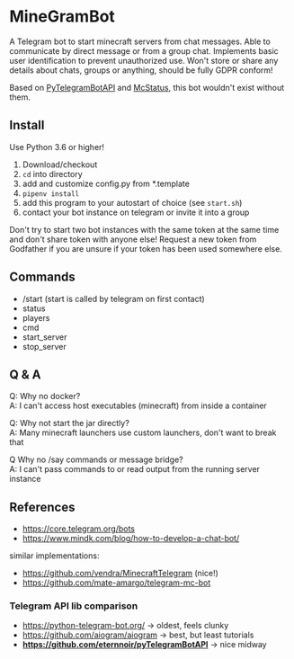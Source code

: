 # MineGramBot

A Telegram bot to start minecraft servers from chat messages. Able to communicate by direct message or from a group
chat. Implements basic user identification to prevent unauthorized use. Won't store or share any details about chats,
groups or anything, should be fully GDPR conform!

Based on [PyTelegramBotAPI](https://github.com/eternnoir/pyTelegramBotAPI)
and [McStatus](https://github.com/Dinnerbone/mcstatus), this bot wouldn't exist without them.

## Install

Use Python 3.6 or higher!

1. Download/checkout
2. `cd` into directory
3. add and customize config.py from *.template
4. `pipenv install`
5. add this program to your autostart of choice (see `start.sh`)
6. contact your bot instance on telegram or invite it into a group

Don't try to start two bot instances with the same token at the same time and don't share token with anyone else!
Request a new token from Godfather if you are unsure if your token has been used somewhere else.

## Commands

- /start (start is called by telegram on first contact)
- status
- players
- cmd
- start_server
- stop_server

## Q & A

Q: Why no docker?  
A: I can't access host executables (minecraft) from inside a container

Q: Why not start the jar directly?  
A: Many minecraft launchers use custom launchers, don't want to break that

Q Why no /say commands or message bridge?  
A: I can't pass commands to or read output from the running server instance

## References

- https://core.telegram.org/bots
- https://www.mindk.com/blog/how-to-develop-a-chat-bot/

similar implementations:

- https://github.com/vendra/MinecraftTelegram (nice!)
- https://github.com/mate-amargo/telegram-mc-bot

### Telegram API lib comparison

- https://python-telegram-bot.org/ -> oldest, feels clunky
- https://github.com/aiogram/aiogram -> best, but least tutorials
- **https://github.com/eternnoir/pyTelegramBotAPI** -> nice midway


